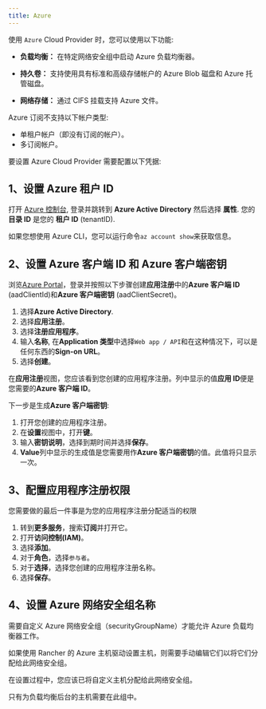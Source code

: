 ```yaml
---
title: Azure
---
```


使用 `Azure` Cloud Provider 时，您可以使用以下功能:

- **负载均衡：** 在特定网络安全组中启动 Azure 负载均衡器。

- **持久卷：** 支持使用具有标准和高级存储帐户的 Azure Blob 磁盘和 Azure 托管磁盘。

- **网络存储：** 通过 CIFS 挂载支持 Azure 文件。

Azure 订阅不支持以下帐户类型:

- 单租户帐户（即没有订阅的帐户）。
- 多订阅帐户。

要设置 Azure Cloud Provider 需要配置以下凭据:

## 1、设置 Azure 租户 ID

打开 [Azure 控制台](https://portal.azure.com), 登录并跳转到 **Azure Active Directory** 然后选择 **属性**. 您的**目录 ID** 是您的 **租户 ID** (tenantID).

如果您想使用 Azure CLI，您可以运行命令`az account show`来获取信息。

## 2、设置 Azure 客户端 ID 和 Azure 客户端密钥

浏览[Azure Portal](https://portal.azure.com)，登录并按照以下步骤创建**应用注册**中的**Azure 客户端 ID** (aadClientId)和**Azure 客户端密钥** (aadClientSecret)。

1. 选择**Azure Active Directory**.
1. 选择**应用注册**。
1. 选择**注册应用程序**。
1. 输入**名称**, 在**Application 类型**中选择`Web app / API`和在这种情况下，可以是任何东西的**Sign-on URL**。
1. 选择**创建**。

在**应用注册**视图，您应该看到您创建的应用程序注册。列中显示的值**应用 ID**便是您需要的**Azure 客户端 ID**。

下一步是生成**Azure 客户端密钥**:

1. 打开您创建的应用程序注册。
1. 在**设置**视图中，打开**键**。
1. 输入**密钥说明**，选择到期时间并选择**保存**。
1. **Value**列中显示的生成值是您需要用作**Azure 客户端密钥**的值。此值将只显示一次。

## 3、配置应用程序注册权限

您需要做的最后一件事是为您的应用程序注册分配适当的权限

1. 转到**更多服务**，搜索**订阅**并打开它。
1. 打开**访问控制(IAM)**。
1. 选择**添加**。
1. 对于**角色**，选择`参与者`。
1. 对于**选择**，选择您创建的应用程序注册名称。
1. 选择**保存**。

## 4、设置 Azure 网络安全组名称

需要自定义 Azure 网络安全组（securityGroupName）才能允许 Azure 负载均衡器工作。

如果使用 Rancher 的 Azure 主机驱动设置主机，则需要手动编辑它们以将它们分配给此网络安全组。

在设置过程中，您应该已将自定义主机分配给此网络安全组。

只有为负载均衡后台的主机需要在此组中。
